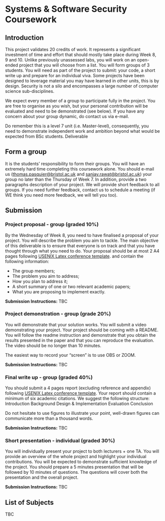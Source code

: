 # Systems & Software Security Coursework

## Introduction

This project validates 20 credits of work. It represents a significant investment of time and effort that should mostly take place during Week 8, 9 and 10. Unlike previously unassessed labs, you will work on an open-ended project that you will choose from a list. You will form groups of 3 students. You will need as part of the project to submit: your code, a short write up and prepare for an individual viva. Some projects have been designed to leverage material you may have learned in other units, this is by design. Security is not a silo and encompasses a large number of computer science sub-disciplines.

We expect every member of a group to participate fully in the project. You are free to organise as you wish, but your personal contribution will be evaluated and need to be demonstrated (see below). If you have any concern about your group dynamic, do contact us via e-mail.

Do remember this is a level 7 unit (i.e. Master-level), consequently, you need to demonstrate independent work and ambition beyond what would be expected from BSc students.
Deliverable

## Form a group

It is the students’ responsibility to form their groups. You will have an extremely hard time completing this coursework alone. You should e-mail us ([thomas.pasquier@bristol.ac.uk](mailto:thomas.pasquier@bristol.ac.uk) and [sanjay.rawat@bristol.ac.uk](mailto:sanjay.rawat@bristol.ac.uk)) your group no later than the Thursday of Week 7. In addition, provide a two paragraphs description of your project. We will provide short feedback to all groups. If you need further feedback, contact us to schedule a meeting (if WE think you need more feedback, we will tell you too).


## Submission

### Project proposal - group (graded 10%)

By the Wednesday of Week 8, you need to have finalised a proposal of your project. You will describe the problem you aim to tackle. The main objective of this deliverable is to ensure that everyone is on track and that you have thought through what you need to do. Your proposal should be at most 2 A4 pages following [USENIX Latex conference template](https://www.usenix.org/conferences/author-resources/paper-templates). and contain the following information:
- The group members;
- The problem you aim to address;
- How you plan to address it;
- A short summary of one or two relevant academic papers;
- What you are proposing to implement exactly.

**Submission Instructions:** TBC

### Project demonstration - group (grade 20%)

You will demonstrate that your solution works. You will submit a video demonstrating your project. Your project should be coming with a README. You will follow the readme instruction and demonstrate that you obtain the results presented in the paper and that you can reproduce the evaluation. The video should be no longer than 10 minutes.

The easiest way to record your “screen” is to use OBS or ZOOM.

**Submission Instructions:** TBC

### Final write up - group (graded 40%)

You should submit a 4 pages report (excluding reference and appendix) following [USENIX Latex conference template](https://www.usenix.org/conferences/author-resources/paper-templates). Your report should contain a minimum of six academic citations. We suggest the following structure:
Introduction
Background
Design & Implementation
Evaluation
Conclusion

Do not hesitate to use figures to illustrate your point, well-drawn figures can communicate more than a thousand words.

**Submission Instructions:** TBC

### Short presentation - individual (graded 30%)

You will individually present your project to both lecturers + one TA. You will provide an overview of the whole project and highlight your individual contributions. You will be expected to demonstrate sufficient knowledge of the project. You should prepare a 5 minutes presentation that will be followed by 10 minutes of questions. The questions will cover both the presentation and the overall project.

**Submission Instructions:** TBC

## List of Subjects

TBC
